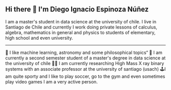 ## Hi there 👋 I'm Diego Ignacio Espinoza Núñez

I am a master's student in data science at the university of chile. I live in Santiago de Chile and currently I work doing private lessons of calculus, algebra, mathematics in general and physics to students of elementary, high school and even university.

---

💙 I like machine learning, astronomy and some philosophical topics“
🏫 I am currently a second semester student of a master's degree in data science at the university of chile
🧑‍🎓 I am currently researching High Mass X ray binary systems with an associate professor at the university of santiago (usach)
🕹️I am quite sporty and I like to play soccer, go to the gym and even sometimes play video games
I am a very active person.
<!--
**DiegoEspinozaoss/DiegoEspinozaoss** is a ✨ _special_ ✨ repository because its `README.md` (this file) appears on your GitHub profile.

Here are some ideas to get you started:



-->
